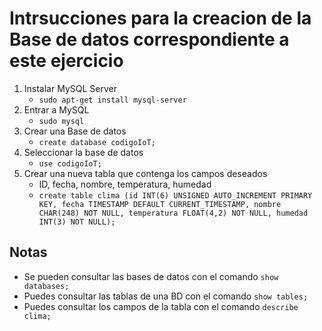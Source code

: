 # Intrsucciones para la creacion de la Base de datos correspondiente a este ejercicio

1. Instalar MySQL Server
    - `sudo apt-get install mysql-server`
2. Entrar a MySQL
    - `sudo mysql`
3. Crear una Base de datos
    - `create database codigoIoT;`
4. Seleccionar la base de datos
    - `use codigoIoT;`
5. Crear una nueva tabla que contenga los campos deseados
    - ID, fecha, nombre, temperatura, humedad
    - `create table clima (id INT(6) UNSIGNED AUTO_INCREMENT PRIMARY KEY, fecha TIMESTAMP DEFAULT CURRENT_TIMESTAMP, nombre CHAR(248) NOT NULL, temperatura FLOAT(4,2) NOT NULL, humedad INT(3) NOT NULL);`

## Notas 
- Se pueden consultar las bases de datos con el comando `show databases;`
- Puedes consultar las tablas de una BD con el comando `show tables;`
- Puedes consultar los campos de la tabla con el comando `describe clima;`